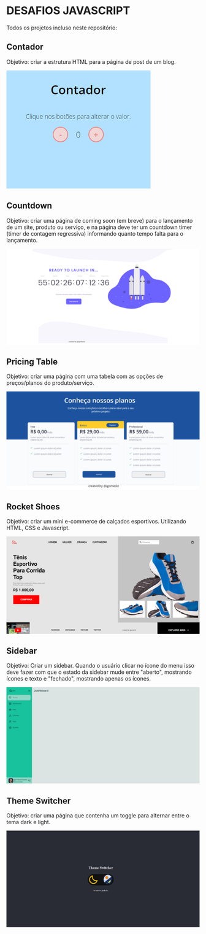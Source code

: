 # DESAFIOS JAVASCRIPT

Todos os projetos incluso neste repositório:

## Contador
Objetivo: criar a estrutura HTML para a página de post de um blog.

<img src="https://github.com/igorbeckt/Desafios-JS/blob/master/Contador/Assets/pronto.png?raw=true">

## Countdown
Objetivo: criar uma página de coming soon (em breve) para o lançamento de um site, produto ou serviço, e na página deve ter um countdown timer (timer de contagem regressiva) informando quanto tempo falta para o lançamento.

<img src="https://github.com/igorbeckt/Desafios-JS/blob/master/Countdown/assets/pronto.png?raw=true">

## Pricing Table
Objetivo: criar uma página com uma tabela com as opções de preços/planos do produto/serviço.

<img src="https://github.com/igorbeckt/Desafios-JS/blob/master/Pricing%20Table/assets/pronto.png?raw=true">

## Rocket Shoes
Objetivo: criar um mini e-commerce de calçados esportivos. Utilizando HTML, CSS e Javascript.

<img src="https://github.com/igorbeckt/Desafios-JS/blob/master/Rocket%20Shoes/assets/pronto.png?raw=true">

## Sidebar
Objetivo: Criar um sidebar. Quando o usuário clicar no ícone do menu isso deve fazer com que o estado da sidebar mude entre "aberto", mostrando ícones e texto e "fechado", mostrando apenas os ícones.

<img src="https://github.com/igorbeckt/Desafios-JS/blob/master/Sidebar/assets/pronto.png?raw=true">

## Theme Switcher
Objetivo: criar uma página que contenha um toggle para alternar entre o tema dark e light.

<img src="https://github.com/igorbeckt/Desafios-JS/blob/master/ThemeSwitcher/assets/pronto.png?raw=true">
